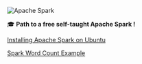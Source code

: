 ![Apache Spark](https://spark.apache.org/images/spark-logo-trademark.png)

:mortar_board: **Path to a free self-taught Apache Spark !**

[Installing Apache Spark on Ubuntu](https://javadeveloperzone.com/spark/installing-apache-spark-on-ubuntu-linux/)

[Spark Word Count Example](https://javadeveloperzone.com/spark/spark-wordcount-example/)

